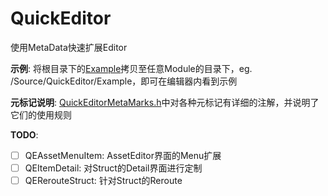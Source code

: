 # QuickEditor
使用MetaData快速扩展Editor

**示例**:  将根目录下的[Example](./Example/)拷贝至任意Module的目录下，eg. /Source/QuickEditor/Example，即可在编辑器内看到示例

**元标记说明**: [QuickEditorMetaMarks.h](./Source/QuickEditor/Public/QuickEditorMetaMarks.h)中对各种元标记有详细的注解，并说明了它们的使用规则

**TODO**: 
- [ ] QEAssetMenuItem: AssetEditor界面的Menu扩展
- [ ] QEItemDetail: 对Struct的Detail界面进行定制
- [ ] QERerouteStruct: 针对Struct的Reroute
